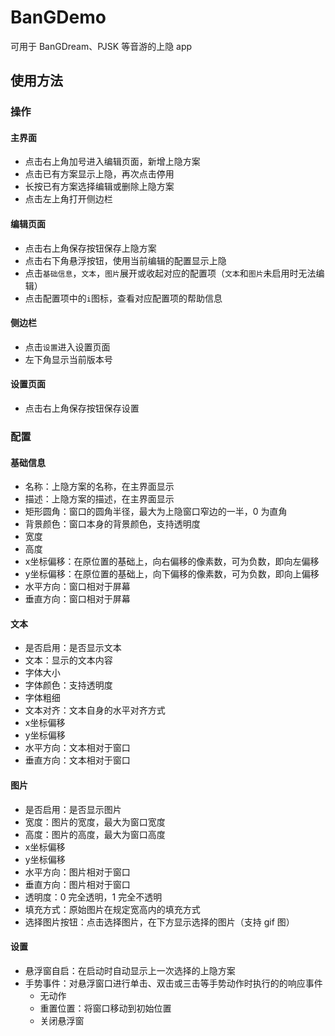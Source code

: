 # BanGDemo

可用于 BanGDream、PJSK 等音游的上隐 app

## 使用方法

### 操作

#### 主界面

- 点击右上角加号进入编辑页面，新增上隐方案
- 点击已有方案显示上隐，再次点击停用
- 长按已有方案选择编辑或删除上隐方案
- 点击左上角打开侧边栏

#### 编辑页面

- 点击右上角保存按钮保存上隐方案
- 点击右下角悬浮按钮，使用当前编辑的配置显示上隐
- 点击`基础信息`，`文本`，`图片`展开或收起对应的配置项（`文本`和`图片`未启用时无法编辑）
- 点击配置项中的`i`图标，查看对应配置项的帮助信息

#### 侧边栏

- 点击`设置`进入设置页面
- 左下角显示当前版本号

#### 设置页面

- 点击右上角保存按钮保存设置

### 配置

#### 基础信息

- 名称：上隐方案的名称，在主界面显示
- 描述：上隐方案的描述，在主界面显示
- 矩形圆角：窗口的圆角半径，最大为上隐窗口窄边的一半，0 为直角
- 背景颜色：窗口本身的背景颜色，支持透明度
- 宽度
- 高度
- x坐标偏移：在原位置的基础上，向右偏移的像素数，可为负数，即向左偏移
- y坐标偏移：在原位置的基础上，向下偏移的像素数，可为负数，即向上偏移
- 水平方向：窗口相对于屏幕
- 垂直方向：窗口相对于屏幕

#### 文本

- 是否启用：是否显示文本
- 文本：显示的文本内容
- 字体大小
- 字体颜色：支持透明度
- 字体粗细
- 文本对齐：文本自身的水平对齐方式
- x坐标偏移
- y坐标偏移
- 水平方向：文本相对于窗口
- 垂直方向：文本相对于窗口

#### 图片

- 是否启用：是否显示图片
- 宽度：图片的宽度，最大为窗口宽度
- 高度：图片的高度，最大为窗口高度
- x坐标偏移
- y坐标偏移
- 水平方向：图片相对于窗口
- 垂直方向：图片相对于窗口
- 透明度：0 完全透明，1 完全不透明
- 填充方式：原始图片在规定宽高内的填充方式
- 选择图片按钮：点击选择图片，在下方显示选择的图片（支持 gif 图）

#### 设置

- 悬浮窗自启：在启动时自动显示上一次选择的上隐方案
- 手势事件：对悬浮窗口进行单击、双击或三击等手势动作时执行的的响应事件
  - 无动作
  - 重置位置：将窗口移动到初始位置
  - 关闭悬浮窗
